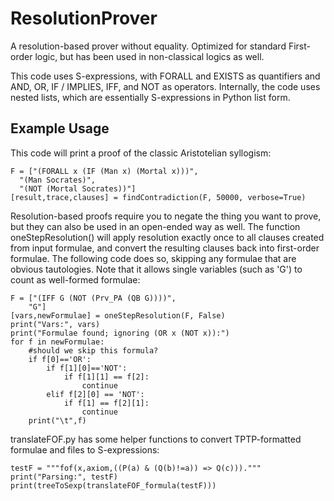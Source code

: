 # ResolutionProver
A resolution-based prover without equality. Optimized for standard First-order logic, but has been used in non-classical logics as well.

This code uses S-expressions, with FORALL and EXISTS as quantifiers and AND, OR, IF / IMPLIES, IFF, and NOT as operators. Internally, the code uses nested lists, which are essentially S-expressions in Python list form. 

## Example Usage

This code will print a proof of the classic Aristotelian syllogism:
```
F = ["(FORALL x (IF (Man x) (Mortal x)))", 
  "(Man Socrates)",
  "(NOT (Mortal Socrates))"]
[result,trace,clauses] = findContradiction(F, 50000, verbose=True)
```

Resolution-based proofs require you to negate the thing you want to prove, but they can also be used in an open-ended way as well. The function oneStepResolution() will apply resolution exactly once to all clauses created from input formulae, and convert the resulting clauses back into first-order formulae. The following code does so, skipping any formulae that are obvious tautologies. Note that it allows single variables (such as 'G') to count as well-formed formulae:
```
F = ["(IFF G (NOT (Prv_PA (QB G))))",
	"G"]
[vars,newFormulae] = oneStepResolution(F, False)
print("Vars:", vars)
print("Formulae found; ignoring (OR x (NOT x)):")
for f in newFormulae:
	#should we skip this formula?
	if f[0]=='OR':
		if f[1][0]=='NOT':
			if f[1][1] == f[2]:
				continue
		elif f[2][0] == 'NOT':
			if f[1] == f[2][1]:
				continue
	print("\t",f)
```

translateFOF.py has some helper functions to convert TPTP-formatted formulae and files to S-expressions:
```
testF = """fof(x,axiom,((P(a) & (Q(b)!=a)) => Q(c)))."""
print("Parsing:", testF)
print(treeToSexp(translateFOF_formula(testF)))
```
